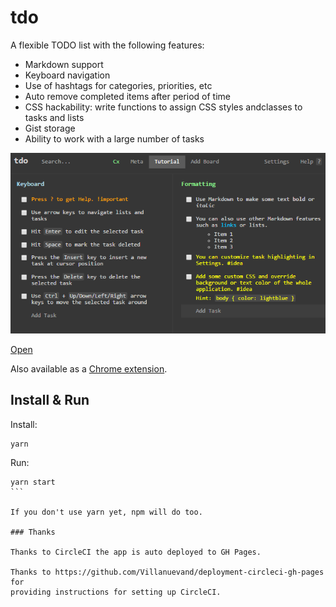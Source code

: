 # tdo

A flexible TODO list with the following features:

- Markdown support
- Keyboard navigation
- Use of hashtags for categories, priorities, etc
- Auto remove completed items after period of time
- CSS hackability: write functions to assign CSS styles andclasses to tasks and lists
- Gist storage
- Ability to work with a large number of tasks

![Screenshot](/assets/screenshot.png)

[Open](https://mstijak.github.io/tdo/)

Also available as a [Chrome extension](https://chrome.google.com/webstore/detail/tdo/aaaabkbhklmpmlnjnbicdahijpkgnkfk).

## Install & Run

Install:
```
yarn
```    
Run:
````
yarn start    
```

If you don't use yarn yet, npm will do too.

### Thanks

Thanks to CircleCI the app is auto deployed to GH Pages.
 
Thanks to https://github.com/Villanuevand/deployment-circleci-gh-pages for 
providing instructions for setting up CircleCI.

